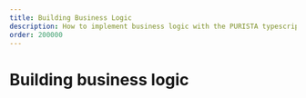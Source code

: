 ```yaml
---
title: Building Business Logic
description: How to implement business logic with the PURISTA typescript backend framework
order: 200000
---
```


# Building business logic
